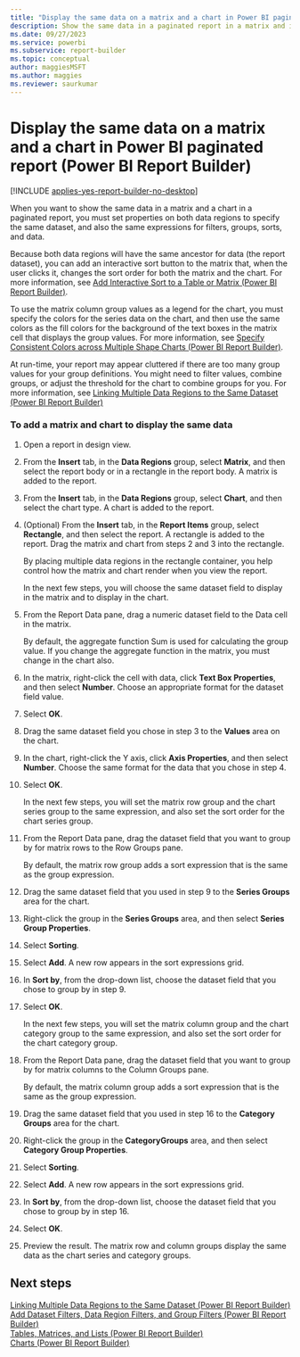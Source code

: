 ```yaml
---
title: "Display the same data on a matrix and a chart in Power BI paginated report | Microsoft Docs"
description: Show the same data in a paginated report in a matrix and in a chart in Power BI Report Builder. Set properties on these data regions to include the specifics.
ms.date: 09/27/2023
ms.service: powerbi
ms.subservice: report-builder
ms.topic: conceptual
author: maggiesMSFT
ms.author: maggies
ms.reviewer: saurkumar
---
```

# Display the same data on a matrix and a chart in Power BI paginated report (Power BI Report Builder)

[!INCLUDE [applies-yes-report-builder-no-desktop](../../includes/applies-yes-report-builder-no-desktop.md)]

  When you want to show the same data in a matrix and a chart in a paginated report, you must set properties on both data regions to specify the same dataset, and also the same expressions for filters, groups, sorts, and data.  
  
 Because both data regions will have the same ancestor for data (the report dataset), you can add an interactive sort button to the matrix that, when the user clicks it, changes the sort order for both the matrix and the chart. For more information, see [Add Interactive Sort to a Table or Matrix &#40;Power BI Report Builder&#41;](/sql/reporting-services/report-design/add-interactive-sort-to-a-table-or-matrix-report-builder-and-ssrs).  
  
 To use the matrix column group values as a legend for the chart, you must specify the colors for the series data on the chart, and then use the same colors as the fill colors for the background of the text boxes in the matrix cell that displays the group values. For more information, see [Specify Consistent Colors across Multiple Shape Charts &#40;Power BI Report Builder&#41;](../../paginated-reports/report-design/visualizations/specify-consistent-colors-across-multiple-shape-charts-report-builder.md).  
  
 At run-time, your report may appear cluttered if there are too many group values for your group definitions. You might need to filter values, combine groups, or adjust the threshold for the chart to combine groups for you. For more information, see [Linking Multiple Data Regions to the Same Dataset &#40;Power BI Report Builder&#41;](../../paginated-reports/report-design/linking-multiple-data-regions-to-same-dataset-report-builder.md)  
  
  
### To add a matrix and chart to display the same data  
  
1.  Open a report in design view.  
  
1.  From the **Insert** tab, in the **Data Regions** group, select **Matrix**, and then select the report body or in a rectangle in the report body. A matrix is added to the report.  
  
1.  From the **Insert** tab, in the **Data Regions** group, select **Chart**, and then select the chart type. A chart is added to the report.  
  
1.  (Optional) From the **Insert** tab, in the **Report Items** group, select **Rectangle**, and then select the report. A rectangle is added to the report. Drag the matrix and chart from steps 2 and 3 into the rectangle.  
  
     By placing multiple data regions in the rectangle container, you help control how the matrix and chart render when you view the report.  
  
     In the next few steps, you will choose the same dataset field to display in the matrix and to display in the chart.  
  
1.  From the Report Data pane, drag a numeric dataset field to the Data cell in the matrix.  
  
     By default, the aggregate function Sum is used for calculating the group value. If you change the aggregate function in the matrix, you must change in the chart also.  
  
1.  In the matrix, right-click the cell with data, click **Text Box Properties**, and then select **Number**. Choose an appropriate format for the dataset field value.  
  
1.  Select **OK**.
  
1.  Drag the same dataset field you chose in step 3 to the **Values** area on the chart.  
  
1. In the chart, right-click the Y axis, click **Axis Properties**, and then select **Number**. Choose the same format for the data that you chose in step 4.  
  
1. Select **OK**.
  
     In the next few steps, you will set the matrix row group and the chart series group to the same expression, and also set the sort order for the chart series group.  
  
1. From the Report Data pane, drag the dataset field that you want to group by for matrix rows to the Row Groups pane.  
  
     By default, the matrix row group adds a sort expression that is the same as the group expression.  
  
1. Drag the same dataset field that you used in step 9 to the **Series Groups** area for the chart.  
  
1. Right-click the group in the **Series Groups** area, and then select **Series Group Properties**.  
  
1. Select **Sorting**.  
  
1. Select **Add**. A new row appears in the sort expressions grid.  
  
1. In **Sort by**, from the drop-down list, choose the dataset field that you chose to group by in step 9.  
  
1. Select **OK**.
  
     In the next few steps, you will set the matrix column group and the chart category group to the same expression, and also set the sort order for the chart category group.  
  
1. From the Report Data pane, drag the dataset field that you want to group by for matrix columns to the Column Groups pane.  
  
     By default, the matrix column group adds a sort expression that is the same as the group expression.  
  
1. Drag the same dataset field that you used in step 16 to the **Category Groups** area for the chart.  
  
1. Right-click the group in the **CategoryGroups** area, and then select **Category Group Properties**.  
  
1. Select **Sorting**.  
  
1. Select **Add**. A new row appears in the sort expressions grid.  
  
1. In **Sort by**, from the drop-down list, choose the dataset field that you chose to group by in step 16.  
  
1. Select **OK**.
  
1. Preview the result. The matrix row and column groups display the same data as the chart series and category groups.  
  
## Next steps  
 [Linking Multiple Data Regions to the Same Dataset &#40;Power BI Report Builder&#41;](../../paginated-reports/report-design/linking-multiple-data-regions-to-same-dataset-report-builder.md)   
 [Add Dataset Filters, Data Region Filters, and Group Filters &#40;Power BI Report Builder&#41;](../../paginated-reports/report-design/add-dataset-filters-data-region-filters-and-group-filters.md)   
 [Tables, Matrices, and Lists &#40;Power BI Report Builder&#41;](../../paginated-reports/report-builder-tables-matrices-lists.md)   
 [Charts &#40;Power BI Report Builder&#41;](../../paginated-reports/report-design/visualizations/charts-report-builder.md)  
  
  

